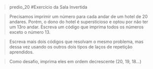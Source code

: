 >predio_20
#Exercício da Sala Invertida 

>Precisamos imprimir um número para cada andar de um hotel de 20 andares. 
>Porém, o dono do hotel é supersticioso e optou por não ter um 13ro andar.
>Escreva um código que imprima todos os números exceto o número 13.

>Escreva mais dois códigos que resolvam o mesmo problema, mas dessa vez usando os outros dois tipos de laços de repetição aprendidos.

>Como desafio, imprima eles em ordem decrescente (20, 19, 18...)
